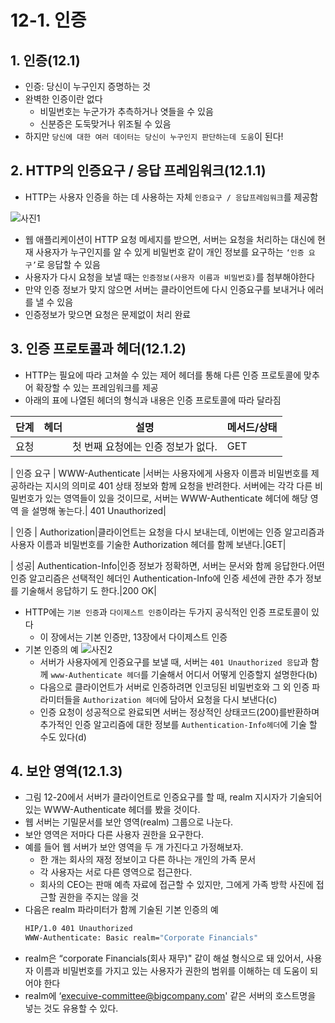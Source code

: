 # 12-1. 인증

## 1. 인증(12.1)

- 인증: 당신이 누구인지 증명하는 것
- 완벽한 인증이란 없다
  - 비밀번호는 누군가가 추측하거나 엿들을 수 있음
  - 신분증은 도둑맞거나 위조될 수 있음
- 하지만 `당신에 대한 여러 데이터는 당신이 누구인지 판단하는데 도움`이 된다!

## 2. HTTP의 인증요구 / 응답 프레임워크(12.1.1)

- HTTP는 사용자 인증을 하는 데 사용하는 자체 `인증요구 / 응답프레임워크`를 제공함

![사진1](https://s3.us-west-2.amazonaws.com/secure.notion-static.com/2bd9474b-1f5a-4ac6-964f-b86438736b3e/KakaoTalk_20230216_212349183_02.jpg?X-Amz-Algorithm=AWS4-HMAC-SHA256&X-Amz-Content-Sha256=UNSIGNED-PAYLOAD&X-Amz-Credential=AKIAT73L2G45EIPT3X45%2F20230216%2Fus-west-2%2Fs3%2Faws4_request&X-Amz-Date=20230216T122707Z&X-Amz-Expires=86400&X-Amz-Signature=ccf266602c205aefddca271e5d20ae678a7b92c1e5142e2048605472706f7192&X-Amz-SignedHeaders=host&response-content-disposition=filename%3D%22KakaoTalk_20230216_212349183_02.jpg%22&x-id=GetObject)

- 웹 애플리케이션이 HTTP 요청 메세지를 받으면, 서버는 요청을 처리하는 대신에 현재 사용자가 누구인지를 알 수 있게 비밀번호 같이 개인 정보를 요구하는 `‘인증 요구’`로 응답할 수 있음
- 사용자가 다시 요청을 보낼 때는 `인증정보(사용자 이름과 비밀번호)`를 첨부해야한다
- 만약 인증 정보가 맞지 않으면 서버는 클라이언트에 다시 인증요구를 보내거나 에러를 낼 수 있음
- 인증정보가 맞으면 요청은 문제없이 처리 완료

## 3. 인증 프로토콜과 헤더(12.1.2)

- HTTP는 필요에 따라 고쳐쓸 수 있는 제어 헤더를 통해 다른 인증 프로토콜에 맞추어 확장할 수 있는 프레임워크를 제공
- 아래의 표에 나열된 헤더의 형식과 내용은 인증 프로토콜에 따라 달라짐

| 단계 | 헤더 | 설명                               | 메서드/상태 |
| ---- | ---- | ---------------------------------- | ----------- |
| 요청 |      | 첫 번째 요청에는 인증 정보가 없다. | GET         |

| 인증 요구 | WWW-Authenticate |서버는 사용자에게 사용자 이름과 비밀번호를 제공하라는 지시의 의미로 401 상태 정보와 함께 요청을 반려한다. 서버에는 각각 다른 비밀번호가 있는 영역들이 있을 것이므로, 서버는 WWW-Authenticate 헤더에 해당 영역 을 설명해 놓는다.| 401 Unauthorized|

| 인증 | Authorization|클라이언트는 요청을 다시 보내는데, 이번에는 인증 알고리즘과 사용자 이름과 비밀번호를 기술한 Authorization 헤더를 함께 보낸다.|GET|

| 성공| Authentication-Info|인증 정보가 정확하면, 서버는 문서와 함께 응답한다.어떤 인증 알고리즘은 선택적인 헤더인 Authentication-Info에 인증 세션에 관한 추가 정보를 기술해서 응답하기 도 한다.|200 OK|

- HTTP에는 `기본 인증`과 `다이제스트 인증`이라는 두가지 공식적인 인증 프로토콜이 있다
  - 이 장에서는 기본 인증만, 13장에서 다이제스트 인증
- 기본 인증의 예
  ![사진2](https://s3.us-west-2.amazonaws.com/secure.notion-static.com/ee4d5ce2-e120-45ce-a0a4-506504ef8b5f/KakaoTalk_20230216_212349183_01.jpg?X-Amz-Algorithm=AWS4-HMAC-SHA256&X-Amz-Content-Sha256=UNSIGNED-PAYLOAD&X-Amz-Credential=AKIAT73L2G45EIPT3X45%2F20230216%2Fus-west-2%2Fs3%2Faws4_request&X-Amz-Date=20230216T122805Z&X-Amz-Expires=86400&X-Amz-Signature=66758d7dbd08a92c3e4d011845fb0d358f9a0802e3215ea9a6d4531af9df9c37&X-Amz-SignedHeaders=host&response-content-disposition=filename%3D%22KakaoTalk_20230216_212349183_01.jpg%22&x-id=GetObject)
  - 서버가 사용자에게 인증요구를 보낼 때, 서버는 `401 Unauthorized 응답`과 함께 `www-Authenticate 헤더`를 기술해서 어디서 어떻게 인증할지 설명한다(b)
  - 다음으로 클라이언트가 서버로 인증하려면 인코딩된 비밀번호와 그 외 인증 파라미터들을 `Authorization 헤더`에 담아서 요청을 다시 보낸다(c)
  - 인증 요청이 성공적으로 완료되면 서버는 정상적인 상태코드(200)를반환하며 추가적인 인증 알고리즘에 대한 정보를 `Authentication-Info헤더`에 기술 할 수도 있다(d)

## 4. 보안 영역(12.1.3)

- 그림 12-20에서 서버가 클라이언트로 인증요구를 할 때, realm 지시자가 기술되어 있는 WWW-Authenticate 헤더를 봤을 것이다.
- 웹 서버는 기밀문서를 보안 영역(realm) 그룹으로 나눈다.
- 보안 영역은 저마다 다른 사용자 권한을 요구한다.
- 예를 들어 웹 서버가 보안 영역을 두 개 가진다고 가정해보자.
  - 한 개는 회사의 재정 정보이고 다른 하나는 개인의 가족 문서
  - 각 사용자는 서로 다른 영역으로 접근한다.
  - 회사의 CEO는 판매 예측 자료에 접근할 수 있지만, 그에게 가족 방학 사진에 접근할 권한을 주지는 않을 것
- 다음은 realm 파라미터가 함께 기술된 기본 인증의 예
  ```bash
  HIP/1.0 401 Unauthorized
  WWW-Authenticate: Basic realm="Corporate Financials"
  ```
- realm은 “corporate Financials(회사 재무)" 같이 해설 형식으로 돼 있어서, 사용자 이름과 비밀번호를 가지고 있는 사용자가 권한의 범위를 이해하는 데 도움이 되어야 한다
- realm에 ‘[execuive-committee@bigcompany.com](http://ereautive-commilictobigcompany.com/)' 같은 서버의 호스트명을 넣는 것도 유용할 수 있다.
